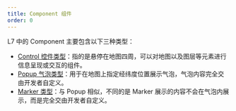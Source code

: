 ```yaml
---
title: Component 组件
order: 0
---
```


L7 中的 Component 主要包含以下三种类型：

- [Control 控件类型](/zh/docs/api/component/control/control)：指的是悬停在地图四周，可以对地图以及图层等元素进行信息呈现或交互的组件。
- [Popup 气泡类型](/zh/docs/api/component/popup/popup)：用于在地图上指定经纬度位置展示气泡，气泡内容完全交由开发者自定义。
- [Marker 类型](/zh/docs/api/component/marker/marker)：与 Popup 相似，不同的是 Marker 展示的内容不会在气泡内展示，而是完全交由开发者自定义。
